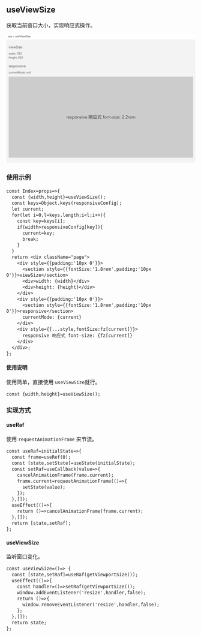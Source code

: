## useViewSize

获取当前窗口大小，实现响应式操作。

![useViewSize](./1.png)

### 使用示例

	const Index=props=>{
	  const {width,height}=useViewSize();
	  const keys=Object.keys(responsiveConfig);
	  let current;
	  for(let i=0,l=keys.length;i<l;i++){
	    const key=keys[i];
	    if(width>responsiveConfig[key]){
	      current=key;
	      break;
	    }
	  }
	  return <div className="page">
	    <div style={{padding:'10px 0'}}>
	      <section style={{fontSize:'1.8rem',padding:'10px 0'}}>viewSize</section>
	      <div>width: {width}</div>
	      <div>height: {height}</div>
	    </div>
	    <div style={{padding:'10px 0'}}>
	      <section style={{fontSize:'1.8rem',padding:'10px 0'}}>responsive</section>
	      currentMode: {current}
	    </div>
	    <div style={{...style,fontSize:fz[current]}}>
	      responsive 响应式 font-size: {fz[current]}
	    </div>
	  </div>;
	};

#### 使用说明

使用简单，直接使用 `useViewSize`就行。

	const {width,height}=useViewSize();

### 实现方式

#### useRaf

使用 `requestAnimationFrame` 来节流。

	const useRaf=initialState=>{
	  const frame=useRef(0);
	  const [state,setState]=useState(initialState);
	  const setRaf=useCallback(value=>{
	    cancelAnimationFrame(frame.current);
	    frame.current=requestAnimationFrame(()=>{
	      setState(value);
	    });
	  },[]);
	  useEffect(()=>{
	    return ()=>cancelAnimationFrame(frame.current);
	  },[]);
	  return [state,setRaf];
	};

#### useViewSize

监听窗口变化。

	const useViewSize=()=> {
	  const [state,setRaf]=useRaf(getViewportSize());
	  useEffect(()=>{
	    const handler=()=>setRaf(getViewportSize());
	    window.addEventListener('resize',handler,false);
	    return ()=>{
	      window.removeEventListener('resize',handler,false);
	    };
	  },[]);
	  return state;
	};





